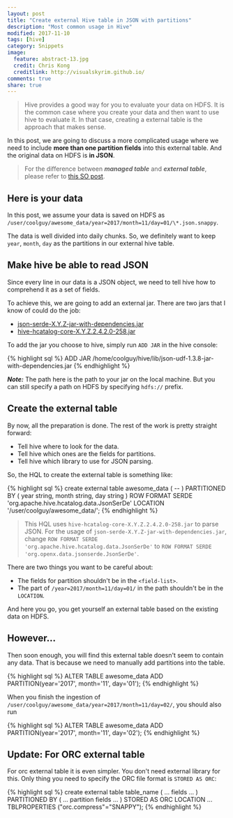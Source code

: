 ```yaml
---
layout: post
title: "Create external Hive table in JSON with partitions"
description: "Most common usage in Hive"
modified: 2017-11-10
tags: [hive]
category: Snippets
image:
  feature: abstract-13.jpg
  credit: Chris Kong
  creditlink: http://visualskyrim.github.io/
comments: true
share: true
---
```


> Hive provides a good way for you to evaluate your data on HDFS.
> It is the common case where you create your data and then want to use hive to evaluate it.
> In that case, creating a external table is the approach that makes sense.

In this post, we are going to discuss a more complicated usage where we need to include **more than one partition fields** into this external table. And the original data on HDFS is **in JSON**.


> For the difference between ***managed table*** and ***external table***, please refer to [this SO post](https://stackoverflow.com/questions/17038414/difference-between-hive-internal-tables-and-external-tables).

## Here is your data

In this post, we assume your data is saved on HDFS as `/user/coolguy/awesome_data/year=2017/month=11/day=01/\*.json.snappy`.

The data is well divided into daily chunks. So, we definitely want to keep `year`, `month`, `day` as the partitions in our external hive table.

## Make hive be able to read JSON

Since every line in our data is a JSON object, we need to tell hive how to comprehend it as a set of fields.

To achieve this, we are going to add an external jar.
There are two jars that I know of could do the job:

- [json-serde-X.Y.Z-jar-with-dependencies.jar](https://github.com/rcongiu/Hive-JSON-Serde)
- [hive-hcatalog-core-X.Y.Z.2.4.2.0-258.jar](org.apache.hive.hcatalog.data.JsonSerDe)

To add the jar you choose to hive, simply run `ADD JAR` in the hive console:

{% highlight sql %}
ADD JAR /home/coolguy/hive/lib/json-udf-1.3.8-jar-with-dependencies.jar
{% endhighlight %}

***Note:*** The path here is the path to your jar on the local machine. But you can still specify a path on HDFS by specifying `hdfs://` prefix.


## Create the external table

By now, all the preparation is done. The rest of the work is pretty straight forward:

- Tell hive where to look for the data.
- Tell hive which ones are the fields for partitions.
- Tell hive which library to use for JSON parsing.

So, the HQL to create the external table is something like:

{% highlight sql %}
create external table awesome_data (
-- <field-list>
)
PARTITIONED BY (
year string,
month string,
day string
)
ROW FORMAT SERDE 'org.apache.hive.hcatalog.data.JsonSerDe'
LOCATION '/user/coolguy/awesome_data/';
{% endhighlight %}

> This HQL uses `hive-hcatalog-core-X.Y.Z.2.4.2.0-258.jar` to parse JSON. For the usage of `json-serde-X.Y.Z-jar-with-dependencies.jar`, change `ROW FORMAT SERDE 'org.apache.hive.hcatalog.data.JsonSerDe'` to `ROW FORMAT SERDE 'org.openx.data.jsonserde.JsonSerDe'`.

There are two things you want to be careful about:

- The fields for partition shouldn't be in the `<field-list>`.
- The part of `/year=2017/month=11/day=01/` in the path shouldn't be in the `LOCATION`.

And here you go, you get yourself an external table based on the existing data on HDFS.

## However...

Then soon enough, you will find this external table doesn't seem to contain any data.
That is because we need to manually add partitions into the table.

{% highlight sql %}
ALTER TABLE awesome_data ADD PARTITION(year='2017', month='11', day='01');
{% endhighlight %}

When you finish the ingestion of `/user/coolguy/awesome_data/year=2017/month=11/day=02/`, you should also run

{% highlight sql %}
ALTER TABLE awesome_data ADD PARTITION(year='2017', month='11', day='02');
{% endhighlight %}


## Update: For ORC external table

For orc external table it is even simpler.
You don't need external library for this. Only thing you need to specify the ORC file format is `STORED AS ORC`:

{% highlight sql %}
create external table table_name (
... fields ...
)
PARTITIONED BY (
... partition fields ...
)
STORED AS ORC
LOCATION ...
TBLPROPERTIES ("orc.compress"="SNAPPY");
{% endhighlight %}
